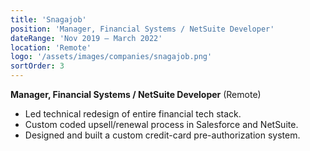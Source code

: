 ```yaml
---
title: 'Snagajob'
position: 'Manager, Financial Systems / NetSuite Developer'
dateRange: 'Nov 2019 – March 2022'
location: 'Remote'
logo: '/assets/images/companies/snagajob.png'
sortOrder: 3
---
```


**Manager, Financial Systems / NetSuite Developer** (Remote)

- Led technical redesign of entire financial tech stack.
- Custom coded upsell/renewal process in Salesforce and NetSuite.
- Designed and built a custom credit-card pre-authorization system.
